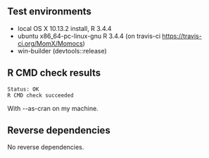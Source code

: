 ## Test environments
* local OS X 10.13.2 install, R 3.4.4
* ubuntu x86_64-pc-linux-gnu R 3.4.4 (on travis-ci https://travis-ci.org/MomX/Momocs)
* win-builder (devtools::release) 

## R CMD check results
```
Status: OK
R CMD check succeeded
```
With --as-cran on my machine.


## Reverse dependencies
No reverse dependencies.


